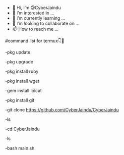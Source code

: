- 👋 Hi, I’m @CyberJaindu
- 👀 I’m interested in ...
- 🌱 I’m currently learning ...
- 💞️ I’m looking to collaborate on ...
- 📫 How to reach me ...

 #command list for termux👇🥲


-pkg update

-pkg upgrade

-pkg install ruby

-pkg install wget

-gem install lolcat

-pkg install git

-git clone https://github.com/CyberJaindu/CyberJaindu

-ls

-cd CyberJaindu

-ls

-bash main.sh
